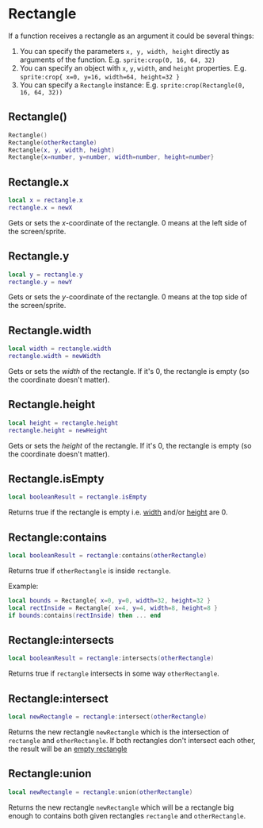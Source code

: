 # Rectangle

If a function receives a rectangle as an argument it could be several
things:

1. You can specify the parameters `x, y, width, height` directly as
   arguments of the function.
   E.g. `sprite:crop(0, 16, 64, 32)`
1. You can specify an object with `x`, `y`, `width`, and `height` properties.
   E.g. `sprite:crop{ x=0, y=16, width=64, height=32 }`
1. You can specify a `Rectangle` instance:
   E.g. `sprite:crop(Rectangle(0, 16, 64, 32))`

## Rectangle()

```lua
Rectangle()
Rectangle(otherRectangle)
Rectangle(x, y, width, height)
Rectangle{x=number, y=number, width=number, height=number}
```

## Rectangle.x

```lua
local x = rectangle.x
rectangle.x = newX
```

Gets or sets the *x*-coordinate of the rectangle. 0 means at the left
side of the screen/sprite.

## Rectangle.y

```lua
local y = rectangle.y
rectangle.y = newY
```

Gets or sets the *y*-coordinate of the rectangle. 0 means at the top side
of the screen/sprite.

## Rectangle.width

```lua
local width = rectangle.width
rectangle.width = newWidth
```

Gets or sets the *width* of the rectangle. If it's 0, the rectangle is
empty (so the coordinate doesn't matter).

## Rectangle.height

```lua
local height = rectangle.height
rectangle.height = newHeight
```

Gets or sets the *height* of the rectangle. If it's 0, the rectangle is
empty (so the coordinate doesn't matter).

## Rectangle.isEmpty

```lua
local booleanResult = rectangle.isEmpty
```

Returns true if the rectangle is empty i.e. [width](#rectanglewidth)
and/or [height](#rectangleheight) are 0.

## Rectangle:contains

```lua
local booleanResult = rectangle:contains(otherRectangle)
```

Returns true if `otherRectangle` is inside `rectangle`.

Example:

```lua
local bounds = Rectangle{ x=0, y=0, width=32, height=32 }
local rectInside = Rectangle{ x=4, y=4, width=8, height=8 }
if bounds:contains(rectInside) then ... end
```

## Rectangle:intersects

```lua
local booleanResult = rectangle:intersects(otherRectangle)
```

Returns true if `rectangle` intersects in some way `otherRectangle`.

## Rectangle:intersect

```lua
local newRectangle = rectangle:intersect(otherRectangle)
```

Returns the new rectangle `newRectangle` which is the intersection of
`rectangle` and `otherRectangle`. If both rectangles don't intersect each other, the result will be an [empty rectangle](#rectangleisempty)

## Rectangle:union

```lua
local newRectangle = rectangle:union(otherRectangle)
```

Returns the new rectangle `newRectangle` which will be a rectangle big
enough to contains both given rectangles `rectangle` and
`otherRectangle`.
